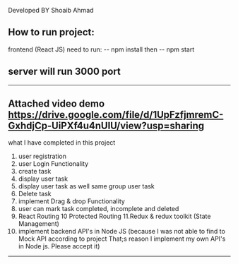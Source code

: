 Developed BY
Shoaib Ahmad

How to run project:
-------------------------------------------------------------------------------------
frontend (React JS)
need to run:
-- npm install
then 
-- npm start

server will run 3000 port
-----------------------------------------------------------
---------------------------
Attached video demo 
https://drive.google.com/file/d/1UpFzfjmremC-GxhdjCp-UiPXf4u4nUIU/view?usp=sharing
--------------------------


what I have completed in this project

1. user registration
2. user Login Functionality
3. create task
4. display user task
5. display user task as well same group user task
6. Delete task
7. implement Drag & drop Functionality
8. user can mark task completed, incomplete and deleted
9. React Routing
10 Protected Routing
11.Redux & redux toolkit (State Management)
12. implement backend API's in Node JS (because I was not able to find to Mock API according to project That;s reason I implement my own API's in Node js. Please accept it)

-----------------------------------------------------------



